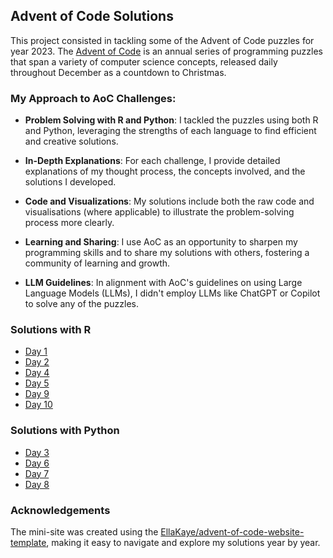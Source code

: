 ## Advent of Code Solutions

This project consisted in tackling some of the Advent of Code puzzles for year 2023. The [Advent of Code](https://adventofcode.com/) is an annual series of programming puzzles that span a variety of computer science concepts, released daily throughout December as a countdown to Christmas.

### My Approach to AoC Challenges:

- **Problem Solving with R and Python**: I tackled the puzzles using both R and Python, leveraging the strengths of each language to find efficient and creative solutions.

- **In-Depth Explanations**: For each challenge, I provide detailed explanations of my thought process, the concepts involved, and the solutions I developed.

- **Code and Visualizations**: My solutions include both the raw code and visualisations (where applicable) to illustrate the problem-solving process more clearly.

- **Learning and Sharing**: I use AoC as an opportunity to sharpen my programming skills and to share my solutions with others, fostering a community of learning and growth.

- **LLM Guidelines**: In alignment with AoC's guidelines on using Large Language Models (LLMs), I didn't employ LLMs like ChatGPT or Copilot to solve any of the puzzles.

### Solutions with R
- [Day 1](https://adventofcode.franciscoyira.com/2023/day/1/)
- [Day 2](https://adventofcode.franciscoyira.com/2023/day/2/)
- [Day 4](https://adventofcode.franciscoyira.com/2023/day/4/)
- [Day 5](https://adventofcode.franciscoyira.com/2023/day/5/)
- [Day 9](https://adventofcode.franciscoyira.com/2023/day/9/)
- [Day 10](https://adventofcode.franciscoyira.com/2023/day/10/)

### Solutions with Python
- [Day 3](https://adventofcode.franciscoyira.com/2023/day/3/)
- [Day 6](https://adventofcode.franciscoyira.com/2023/day/6/)
- [Day 7](https://adventofcode.franciscoyira.com/2023/day/7/)
- [Day 8](https://adventofcode.franciscoyira.com/2023/day/8/)

### Acknowledgements

The mini-site was created using the [EllaKaye/advent-of-code-website-template](https://github.com/EllaKaye/advent-of-code-website-template), making it easy to navigate and explore my solutions year by year.
